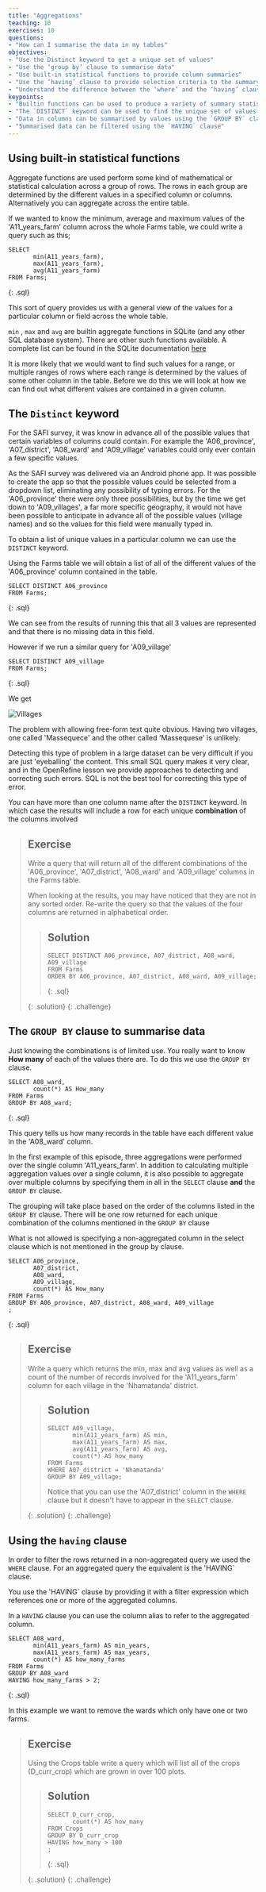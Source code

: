 ```yaml
---
title: "Aggregations"
teaching: 10
exercises: 10
questions:
- "How can I summarise the data in my tables"
objectives:
- "Use the Distinct keyword to get a unique set of values"
- "Use the ‘group by’ clause to summarise data"
- "Use built-in statistical functions to provide column summaries"
- "Use the ‘having’ clause to provide selection criteria to the summary values"
- "Understand the difference between the ‘where’ and the ‘having’ clauses"
keypoints:
- "Builtin functions can be used to produce a variety of summary statistics"
- "The `DISTINCT` keyword can be used to find the unique set of values in a column or columns"
- "Data in columns can be summarised by values using the `GROUP BY` clause"
- "Summarised data can be filtered using the `HAVING` clause"
---
```


## Using built-in statistical functions

Aggregate functions are used perform some kind of mathematical or statistical calculation across a group of rows. The rows in each group are determined 
by the different values in a specified column or columns.  Alternatively you can aggregate across the entire table.

If we wanted to know the minimum, average and maximum values of the 'A11_years_farm' column across the whole Farms table, we could write a query such as this;

~~~ 
SELECT
       min(A11_years_farm),
       max(A11_years_farm),
       avg(A11_years_farm)
FROM Farms;
~~~ 
{: .sql}

This sort of query provides us with a general view of the values for a particular column or field across the whole table.
  
`min` , `max` and `avg` are builtin aggregate functions in SQLite (and any other SQL database system). There are other such functions available. 
A complete list can be found in the SQLite documentation [here](https://sqlite.org/lang_aggfunc.html)  
   
It is more likely that we would want to find such values for a range, or multiple ranges of rows where each range is determined by the 
values of some other column in the table. Before we do this we will look at how we can find out what different values are contained in a given column.


## The `Distinct` keyword 

For the SAFI survey, it was know in advance all of the possible values that certain variables of columns could contain. For example 
the 'A06_province', 'A07_district', 'A08_ward' and 'A09_village' variables 
could only ever contain a few specific values.

As the SAFI survey was delivered via an Android phone app. It was possible to create the app so that the possible values could be 
selected from a dropdown list, eliminating any possibility of typing errors. For the 'A06_province' there were only three possibilities, but 
by the time we get down to 'A09_villages', a far more specific geography, it would not have been possible to anticipate in advance all of the possible values (village names)
and so the values for this field were manually typed in.

To obtain a list of unique values in a particular column we can use the `DISTINCT` keyword.
 
Using the Farms table we will obtain a list of all of the different values of the 'A06_province' column contained in the table.


~~~ 
SELECT DISTINCT A06_province
FROM Farms;
~~~ 
{: .sql}

We can see from the results of running this that all 3 values are represented and that there is no missing data in this field.

However if we run a similar query for 'A09_village'

~~~ 
SELECT DISTINCT A09_village
FROM Farms;
~~~ 
{: .sql}

We get 

![Villages](../fig/SQL_06_villages.png)

The problem with allowing free-form text quite obvious. Having two villages, one called 'Massequece' and the other called 'Massequese' is unlikely.

Detecting this type of problem in a large dataset can be very difficult if you are just 'eyeballing' the content. This small SQL query makes it very clear, 
and in the OpenRefine lesson we provide approaches to detecting and correcting such errors. SQL is not the best tool for correcting this type of error.



You can have more than one column name after the `DISTINCT` keyword. In which case the results will include a row for each unique **combination** of the columns involved

> ## Exercise
> Write a query that will return all of the different combinations of the 
> 'A06_province', 'A07_district', 'A08_ward' and 'A09_village' columns in the Farms table.
> 
> When looking at the results, you may have noticed that they are not in any sorted order. Re-write the query so that the values of the four columns
> are returned in alphabetical order. 
> 
>
> > ## Solution
> > 
> > ~~~
> > SELECT DISTINCT A06_province, A07_district, A08_ward, A09_village
> > FROM Farms
> > ORDER BY A06_province, A07_district, A08_ward, A09_village;
> > 
> > ~~~
> > {: .sql}
> >
> {: .solution}
{: .challenge}


## The `GROUP BY` clause to summarise data

Just knowing the combinations is of limited use. You really want to know **How many** of each of the values there are. 
To do this we use  the `GROUP BY` clause.

~~~ 
SELECT A08_ward,
       count(*) AS How_many
FROM Farms
GROUP BY A08_ward;
~~~ 
{: .sql}

This query tells us how many records in the table have each different value in the 'A08_ward' column.

In the first example of this episode, three aggregations were performed over the single column 'A11_years_farm'. 
In addition to calculating multiple aggregation values over a single column, it is also possible to aggregate over multiple columns by specifying 
them in all in the `SELECT` clause **and** the `GROUP BY` clause. 

The grouping will take place based on the order of the columns listed in the `GROUP BY` clause. There will be one row returned for each unique combination of the columns mentioned in the `GROUP BY` clause

What is not allowed is specifying a non-aggregated column in the select clause which is not mentioned in the group by clause.

~~~ 
SELECT A06_province,
       A07_district,
       A08_ward,
       A09_village,
       count(*) AS How_many
FROM Farms
GROUP BY A06_province, A07_district, A08_ward, A09_village
;
~~~ 
{: .sql}

> ## Exercise
> Write a query which returns the min, max and avg values as well as a count of the number of records involved
> for the 'A11_years_farm' column for each village in the 'Nhamatanda' district.   
>
>
> > ## Solution
> >
> > ~~~
> > SELECT A09_village,
> >        min(A11_years_farm) AS min,
> >        max(A11_years_farm) AS max,
> >        avg(A11_years_farm) AS avg,
> >        count(*) AS how_many
> > FROM Farms
> > WHERE A07_district = 'Nhamatanda'
> > GROUP BY A09_village;
> > ~~~
> > 
> > Notice that you can use the 'A07_district' column in the `WHERE` clause but it doesn't have to appear in the `SELECT` clause.
> > 
> {: .solution}
{: .challenge}


## Using the `having` clause 

In order to filter the rows returned in a non-aggregated query we used the `WHERE` clause. For an aggregated query the equivalent is the 'HAVING` clause.

You use the 'HAVING` clause by providing it with a filter expression which references one or more of the aggregated columns. 

In a `HAVING` clause you can use the column alias to refer to the aggregated column.

~~~ 
SELECT A08_ward,
       min(A11_years_farm) AS min_years,
       max(A11_years_farm) AS max_years,
       count(*) AS how_many_farms
FROM Farms
GROUP BY A08_ward
HAVING how_many_farms > 2;
~~~ 
{: .sql}

In this example we want to remove the wards which only have one or two farms.


> ## Exercise
>
> Using the Crops table write a query which will list all of the crops (D_curr_crop) which are grown in over 100 plots.
> 
> > ## Solution
> > 
> > ~~~
> > SELECT D_curr_crop,
> >        count(*) AS how_many
> > FROM Crops
> > GROUP BY D_curr_crop
> > HAVING how_many > 100
> > ;
> > ~~~
> > {: .sql}
> >
> {: .solution}
{: .challenge}
